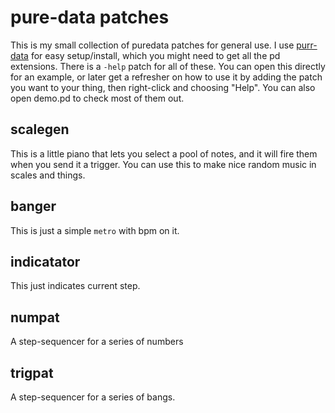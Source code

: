 # pure-data patches

This is my small collection of puredata patches for general use. I use [purr-data](https://agraef.github.io/purr-data/) for easy setup/install, which you might need to get all the pd extensions. There is a `-help` patch for all of these. You can open this directly for an example, or later get a refresher on how to use it by adding the patch you want to your thing, then right-click and choosing "Help". You can also open demo.pd to check most of them out.

## scalegen

This is a little piano that lets you select a pool of notes, and it will fire them when you send it a trigger. You can use this to make nice random music in scales and things.

## banger

This is just a simple `metro` with bpm on it.

## indicatator

This just indicates current step.

## numpat

A step-sequencer for a series of numbers


## trigpat

A step-sequencer for a series of bangs.
